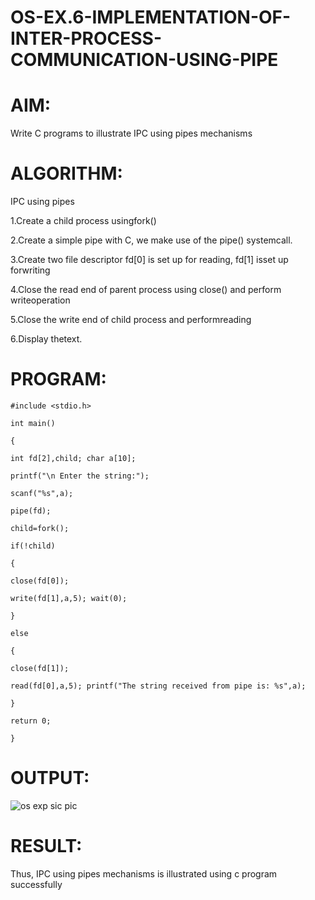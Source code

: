 # OS-EX.6-IMPLEMENTATION-OF-INTER-PROCESS-COMMUNICATION-USING-PIPE

# AIM:
Write C programs to illustrate IPC using pipes mechanisms


# ALGORITHM:
IPC using pipes

1.Create a child process usingfork()

2.Create a simple pipe with C, we make use of the pipe() systemcall.

3.Create two file descriptor fd[0] is set up for reading, fd[1] isset up forwriting

4.Close the read end of parent process using close() and perform writeoperation

5.Close the write end of child process and performreading

6.Display thetext.


# PROGRAM:
```
#include <stdio.h>

int main()

{

int fd[2],child; char a[10];

printf("\n Enter the string:");

scanf("%s",a);

pipe(fd);

child=fork();

if(!child)

{

close(fd[0]);

write(fd[1],a,5); wait(0);

}

else

{

close(fd[1]);

read(fd[0],a,5); printf("The string received from pipe is: %s",a);

}

return 0;

}
```



# OUTPUT:

![os exp sic pic](https://github.com/kancharlaNarmadha/OS-EX.6-IMPLEMENTATION-OF-INTER-PROCESS-COMMUNICATION-USING-PIPE/assets/119559316/0e999150-bfe0-4dab-a4d4-49f823dccdde)


# RESULT:
Thus, IPC using pipes mechanisms is illustrated using c program successfully
